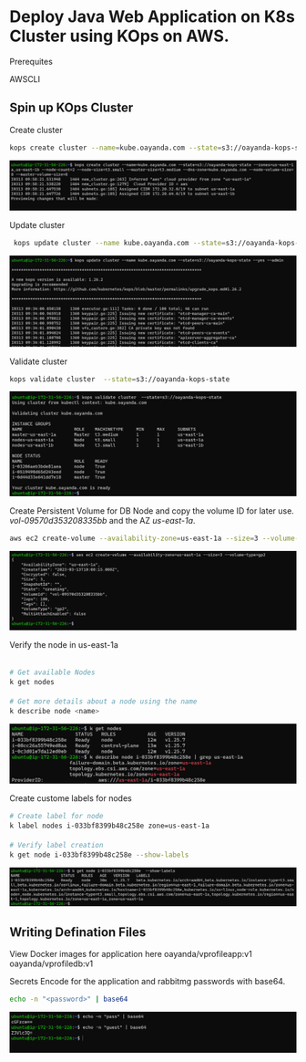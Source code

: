 # Deploy Java Web Application on K8s Cluster using KOps on AWS.

Prerequites

AWSCLI
## Spin up KOps Cluster

Create cluster

```bash
kops create cluster --name=kube.oayanda.com --state=s3://oayanda-kops-state --zones=us-east-1a,us-east-1b --node-count=2 --node-size=t3.small --master-size=t3.medium --dns-zone=kube.oayanda.com
```

![create cluster](./images/1.png)

Update cluster

```bash
 kops update cluster --name kube.oayanda.com --state=s3://oayanda-kops-state --yes --admin
```

![update cluster](./images/2.png)

Validate cluster

```bash
kops validate cluster  --state=s3://oayanda-kops-state
```

![validate cluster](./images/3.png)

Create Persistent Volume for DB Node and copy the volume ID for later use. *vol-09570d353208335bb* and the AZ *us-east-1a*.

```bash
aws ec2 create-volume --availability-zone=us-east-1a --size=3 --volume-type=gp2
```

![validate cluster](./images/4.png)

Verify the node in us-east-1a

```bash

# Get available Nodes
k get nodes

# Get more details about a node using the name
k describe node <name>
```

![validate cluster](./images/5.png)

Create custome labels for nodes

```bash
# Create label for node
k label nodes i-033bf8399b48c258e zone=us-east-1a

# Verify label creation
k get node i-033bf8399b48c258e --show-labels
```

![validate cluster](./images/6.png)

## Writing Defination Files

View Docker images for application here oayanda/vprofileapp:v1
oayanda/vprofiledb:v1

Secrets
Encode for the application and rabbitmg passwords with base64.

```bash
echo -n "<password>" | base64
```
![validate cluster](./images/7.png)
